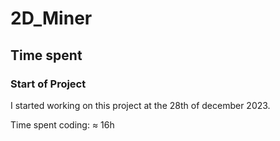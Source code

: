 # 2D_Miner

## Time spent
### Start of Project
I started working on this project at the 28th of december 2023.

Time spent coding: ≈ 16h
